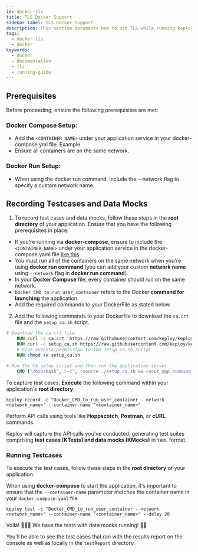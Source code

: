 ```yaml
---
id: docker-tls
title: TLS Docker Support
sidebar_label: TLS Docker Support
description: This section documents how to use TLS while running keploy via docker.
tags:
  - docker tls
  - docker
keywords:
  - docker
  - documentation
  - tls
  - running-guide
---
```


<head>
  <title>Docker TLS Support | Keploy Docs</title>
  <meta charSet="utf-8" />
</head>

## Prerequisites

Before proceeding, ensure the following prerequisites are met:

### Docker Compose Setup:

- Add the `<CONTAINER_NAME>` under your application service in your docker-compose.yml file. Example.
- Ensure all containers are on the same network.

### Docker Run Setup:

- When using the docker run command, include the --network flag to specify a custom network name.

## Recording Testcases and Data Mocks

1. To record test cases and data mocks, follow these steps in the **root directory** of your application. Ensure that you have the following prerequisites in place:

- If you're running via **docker-compose**, ensure to include the `<CONTAINER_NAME>` under your application service in the docker-compose.yaml file [like this](https://github.com/keploy/samples-python/blob/9d6cf40da2eb75f6e035bedfb30e54564785d5c9/flask-mongo/docker-compose.yml#L14).
- You must run all of the containers on the same network when you're using **docker run command** (you can add your custom **network name** using `--network` flag in **docker run command**).
- In your **Docker Compose** file, every container should run on the same network.
- `Docker_CMD_to_run_user_container` refers to the Docker **command for launching** the application.
- Add the required commands to your DockerFile as stated below.

2. Add the following commands to your Dockerfile to download the `ca.crt` file and the `setup_ca.sh` script.

```Dockerfile
# Download the ca.crt file
    RUN curl -o ca.crt  https://raw.githubusercontent.com/keploy/keploy/refs/heads/main/pkg/core/proxy/tls/asset/ca.crt
    RUN curl -o setup_ca.sh https://raw.githubusercontent.com/keploy/keploy/refs/heads/main/pkg/core/proxy/tls/asset/setup_ca.sh
    # Give execute permission to the setup_ca.sh script
    RUN chmod +x setup_ca.sh

# Run the CA setup script and then run the application server
    CMD ["/bin/bash", "-c", "source ./setup_ca.sh && <your app running command>"]
```

To capture test cases, **Execute** the following command within your application's **root directory**.

```shell
keploy record -c "Docker_CMD_to_run_user_container --network <network_name>" --container-name "<container_name>"
```

Perform API calls using tools like **Hoppscotch**, **Postman**, or **cURL** commands.

Keploy will capture the API calls you've conducted, generating test suites comprising **test cases (KTests) and data mocks (KMocks)** in `YAML` format.

### Running Testcases

To execute the test cases, follow these steps in the **root directory** of your application.

When using **docker-compose** to start the application, it's important to ensure that the `--container-name` parameter matches the container name in your `docker-compose.yaml` file.

```shell
keploy test -c "Docker_CMD_to_run_user_container --network <network_name>" --container-name "<container_name>" --delay 20
```

Voilà! 🧑🏻‍💻 We have the tests with data mocks running! 🐰🎉

You'll be able to see the test cases that ran with the results report on the console as well as locally in the `testReport` directory.
